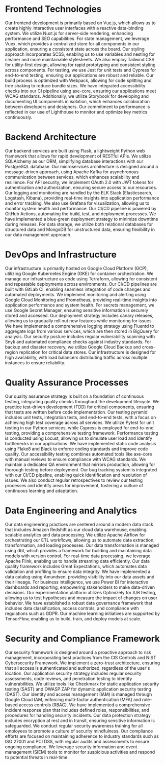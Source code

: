 # Frontend Technologies

Our frontend development is primarily based on Vue.js, which allows us to create highly interactive user interfaces with a reactive data-binding system. We utilize Nuxt.js for server-side rendering, enhancing performance and SEO capabilities. For state management, we leverage Vuex, which provides a centralized store for all components in our application, ensuring a consistent state across the board. Our styling approach incorporates SCSS, enabling us to use variables and nesting for cleaner and more maintainable stylesheets. We also employ Tailwind CSS for utility-first design, allowing for rapid prototyping and consistent styling across components. For testing, we use Jest for unit tests and Cypress for end-to-end testing, ensuring our applications are robust and reliable. Our build process is optimized with Webpack, allowing for code splitting and tree shaking to reduce bundle sizes. We have integrated accessibility checks into our CI pipeline using axe-core, ensuring our applications meet WCAG standards. Additionally, we utilize Storybook for developing and documenting UI components in isolation, which enhances collaboration between developers and designers. Our commitment to performance is reflected in our use of Lighthouse to monitor and optimize key metrics continuously.

# Backend Architecture

Our backend services are built using Flask, a lightweight Python web framework that allows for rapid development of RESTful APIs. We utilize SQLAlchemy as our ORM, simplifying database interactions with our PostgreSQL database. Our microservices architecture is designed around a message-driven approach, using Apache Kafka for asynchronous communication between services, which enhances scalability and resilience. For API security, we implement OAuth 2.0 with JWT tokens for authentication and authorization, ensuring secure access to our resources. Our logging and monitoring are handled by the ELK Stack (Elasticsearch, Logstash, Kibana), providing real-time insights into application performance and error tracking. We also use Grafana for visualization, allowing us to monitor system health and performance. Our CI/CD pipeline is powered by GitHub Actions, automating the build, test, and deployment processes. We have implemented a blue-green deployment strategy to minimize downtime during releases. For data storage, we utilize both relational databases for structured data and MongoDB for unstructured data, ensuring flexibility in our data management approach.

# DevOps and Infrastructure

Our infrastructure is primarily hosted on Google Cloud Platform (GCP), utilizing Google Kubernetes Engine (GKE) for container orchestration. We manage our infrastructure as code using Terraform, allowing for consistent and repeatable deployments across environments. Our CI/CD pipelines are built with GitLab CI, enabling seamless integration of code changes and automated deployments. We implement monitoring and alerting using Google Cloud Monitoring and Prometheus, providing real-time insights into application performance and system health. For secrets management, we use Google Secret Manager, ensuring sensitive information is securely stored and accessed. Our deployment strategy includes canary releases, allowing us to gradually roll out new features while monitoring for issues. We have implemented a comprehensive logging strategy using Fluentd to aggregate logs from various services, which are then stored in BigQuery for analysis. Our security posture includes regular vulnerability scanning with Snyk and automated compliance checks against industry standards. For backup and disaster recovery, we utilize Google Cloud Backup and cross-region replication for critical data stores. Our infrastructure is designed for high availability, with load balancers distributing traffic across multiple instances to ensure reliability.

# Quality Assurance Processes

Our quality assurance strategy is built on a foundation of continuous testing, integrating quality checks throughout the development lifecycle. We practice test-driven development (TDD) for critical components, ensuring that tests are written before code implementation. Our testing pyramid includes unit tests, integration tests, and end-to-end tests, with a focus on achieving high test coverage across all services. We utilize Pytest for unit testing in our Python services, while Cypress is employed for end-to-end testing, providing a comprehensive testing framework. Performance testing is conducted using Locust, allowing us to simulate user load and identify bottlenecks in our applications. We have implemented static code analysis using Flake8 and Black to enforce coding standards and improve code quality. Our accessibility testing combines automated tools like axe-core with manual reviews to ensure compliance with WCAG standards. We maintain a dedicated QA environment that mirrors production, allowing for thorough testing before deployment. Our bug tracking system is integrated with our CI/CD pipeline, enabling quick identification and resolution of issues. We also conduct regular retrospectives to review our testing processes and identify areas for improvement, fostering a culture of continuous learning and adaptation.

# Data Engineering and Analytics

Our data engineering practices are centered around a modern data stack that includes Amazon Redshift as our cloud data warehouse, enabling scalable analytics and data processing. We utilize Apache Airflow for orchestrating our ETL workflows, allowing us to automate data extraction, transformation, and loading processes. Our data transformation is managed using dbt, which provides a framework for building and maintaining data models with version control. For real-time data processing, we leverage Apache Flink, enabling us to handle streaming data efficiently. Our data quality framework includes Great Expectations, which automates data validation and profiling to ensure data integrity. We have implemented a data catalog using Amundsen, providing visibility into our data assets and their lineage. For business intelligence, we use Power BI for interactive dashboards and reporting, empowering stakeholders to make data-driven decisions. Our experimentation platform utilizes Optimizely for A/B testing, allowing us to test hypotheses and measure the impact of changes on user behavior. We have established a robust data governance framework that includes data classification, access controls, and compliance with regulations such as GDPR. Our machine learning initiatives are supported by TensorFlow, enabling us to build, train, and deploy models at scale.

# Security and Compliance Framework

Our security framework is designed around a proactive approach to risk management, incorporating best practices from the CIS Controls and NIST Cybersecurity Framework. We implement a zero-trust architecture, ensuring that all access is authenticated and authorized, regardless of the user's location. Our application security strategy includes regular security assessments, code reviews, and penetration testing to identify vulnerabilities. We utilize tools like Checkmarx for static application security testing (SAST) and OWASP ZAP for dynamic application security testing (DAST). Our identity and access management (IAM) is managed through Google Cloud IAM, enforcing multi-factor authentication (MFA) and role-based access controls (RBAC). We have implemented a comprehensive incident response plan that includes defined roles, responsibilities, and procedures for handling security incidents. Our data protection strategy includes encryption at rest and in transit, ensuring sensitive information is safeguarded. We conduct regular security awareness training for all employees to promote a culture of security mindfulness. Our compliance efforts are focused on maintaining adherence to industry standards such as ISO 27001 and PCI DSS, with regular audits and assessments to ensure ongoing compliance. We leverage security information and event management (SIEM) tools to monitor for suspicious activities and respond to potential threats in real-time.